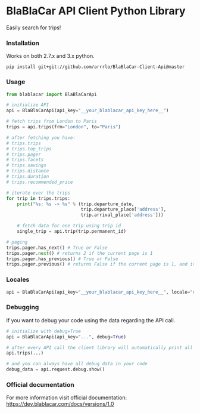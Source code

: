 <h1>BlaBlaCar API Client Python Library</h1>

<p>Easily search for trips!</p>

<h3>Installation</h3>
<p>Works on both 2.7.x and 3.x python.</p>

```
pip install git+git://github.com/arrrlo/BlaBlaCar-Client-Api@master
```

<h3>Usage</h3>

```python
from blablacar import BlaBlaCarApi

# initialize API
api = BlaBlaCarApi(api_key="__your_blablacar_api_key_here__")

# fetch trips from London to Paris
trips = api.trips(frm="London", to="Paris")

# after fetching you have:
# trips.trips
# trips.top_trips
# trips.pager
# trips.facets
# trips.savings
# trips.distance
# trips.duration
# trips.recommended_price

# iterate over the trips
for trip in trips.trips:
	print("%s: %s -> %s" % (trip.departure_date,
							trip.departure_place['address'],
							trip.arrival_place['address']))

	# fetch data for one trip using trip id
	single_trip = api.trip(trip.permanent_id)

# paging
trips.pager.has_next() # True or False
trips.pager.next() # returns 2 if the current page is 1
trips.pager.has_previous() # True or False
trips.pager.previous() # returns False if the current page is 1, and it returns 1 if current page is 2
```

<h3>Locales</h3>

```python
api = BlaBlaCarApi(api_key="__your_blablacar_api_key_here__", locale="en_GB", currency="en_GB")
```

<h3>Debugging</h3>

<p>If you want to debug your code using the data regarding the API call.</p>

```python
# initialize with debug=True
api = BlaBlaCarApi(api_key="...", debug=True)

# after every API call the client library will automatically print all the data to standard output
api.trips(...)

# and you can always have all debug data in your code
debug_data = api.request.debug.show()
```

<h3>Official documentation</h3>

<p>For more information visit official documentation: <a href="https://dev.blablacar.com/docs/versions/1.0">https://dev.blablacar.com/docs/versions/1.0</a></p>
